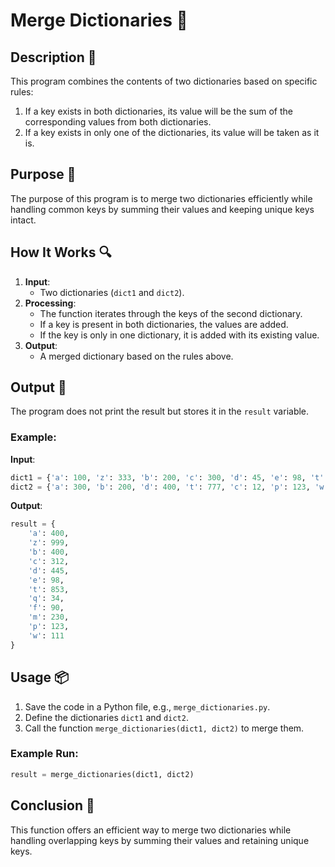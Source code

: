 # Merge Dictionaries 📘

## Description 📝

This program combines the contents of two dictionaries based on specific rules:

1. If a key exists in both dictionaries, its value will be the sum of the corresponding values from both dictionaries.
2. If a key exists in only one of the dictionaries, its value will be taken as it is.

## Purpose 🎯

The purpose of this program is to merge two dictionaries efficiently while handling common keys by summing their values and keeping unique keys intact.

## How It Works 🔍

1. **Input**:
    - Two dictionaries (`dict1` and `dict2`).
2. **Processing**:
    - The function iterates through the keys of the second dictionary.
    - If a key is present in both dictionaries, the values are added.
    - If the key is only in one dictionary, it is added with its existing value.
3. **Output**:
    - A merged dictionary based on the rules above.

## Output 📜

The program does not print the result but stores it in the `result` variable.

### Example:

**Input**:

```python
dict1 = {'a': 100, 'z': 333, 'b': 200, 'c': 300, 'd': 45, 'e': 98, 't': 76, 'q': 34, 'f': 90, 'm': 230}
dict2 = {'a': 300, 'b': 200, 'd': 400, 't': 777, 'c': 12, 'p': 123, 'w': 111, 'z': 666}
```

**Output**:

```python
result = {
    'a': 400,
    'z': 999,
    'b': 400,
    'c': 312,
    'd': 445,
    'e': 98,
    't': 853,
    'q': 34,
    'f': 90,
    'm': 230,
    'p': 123,
    'w': 111
}
```

## Usage 📦

1. Save the code in a Python file, e.g., `merge_dictionaries.py`.
2. Define the dictionaries `dict1` and `dict2`.
3. Call the function `merge_dictionaries(dict1, dict2)` to merge them.

### Example Run:

```python
result = merge_dictionaries(dict1, dict2)
```

## Conclusion 🚀

This function offers an efficient way to merge two dictionaries while handling overlapping keys by summing their values and retaining unique keys.
